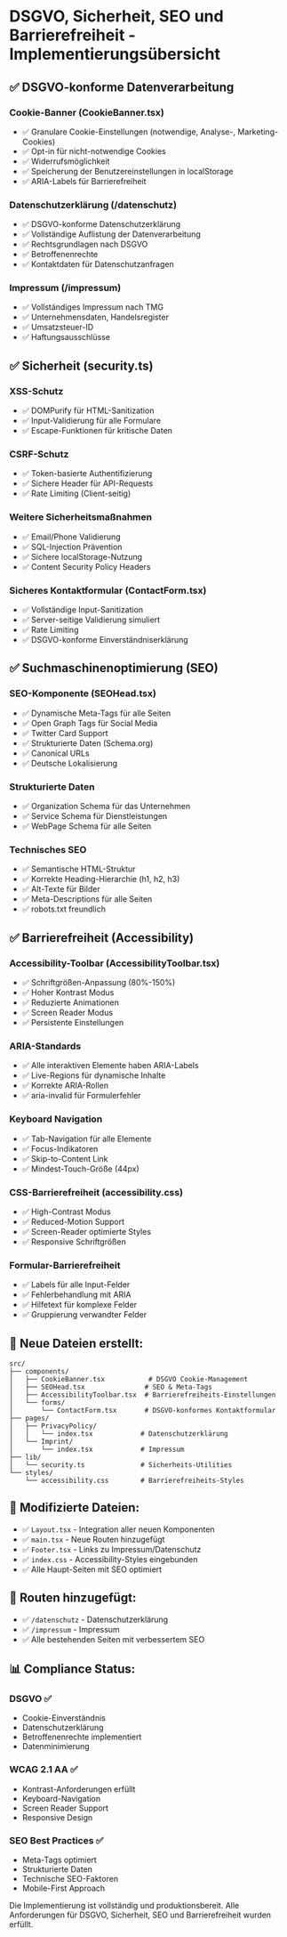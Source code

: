 # DSGVO, Sicherheit, SEO und Barrierefreiheit - Implementierungsübersicht

## ✅ DSGVO-konforme Datenverarbeitung

### Cookie-Banner (CookieBanner.tsx)
- ✅ Granulare Cookie-Einstellungen (notwendige, Analyse-, Marketing-Cookies)
- ✅ Opt-in für nicht-notwendige Cookies
- ✅ Widerrufsmöglichkeit
- ✅ Speicherung der Benutzereinstellungen in localStorage
- ✅ ARIA-Labels für Barrierefreiheit

### Datenschutzerklärung (/datenschutz)
- ✅ DSGVO-konforme Datenschutzerklärung
- ✅ Vollständige Auflistung der Datenverarbeitung
- ✅ Rechtsgrundlagen nach DSGVO
- ✅ Betroffenenrechte
- ✅ Kontaktdaten für Datenschutzanfragen

### Impressum (/impressum)
- ✅ Vollständiges Impressum nach TMG
- ✅ Unternehmensdaten, Handelsregister
- ✅ Umsatzsteuer-ID
- ✅ Haftungsausschlüsse

## ✅ Sicherheit (security.ts)

### XSS-Schutz
- ✅ DOMPurify für HTML-Sanitization
- ✅ Input-Validierung für alle Formulare
- ✅ Escape-Funktionen für kritische Daten

### CSRF-Schutz
- ✅ Token-basierte Authentifizierung
- ✅ Sichere Header für API-Requests
- ✅ Rate Limiting (Client-seitig)

### Weitere Sicherheitsmaßnahmen
- ✅ Email/Phone Validierung
- ✅ SQL-Injection Prävention
- ✅ Sichere localStorage-Nutzung
- ✅ Content Security Policy Headers

### Sicheres Kontaktformular (ContactForm.tsx)
- ✅ Vollständige Input-Sanitization
- ✅ Server-seitige Validierung simuliert
- ✅ Rate Limiting
- ✅ DSGVO-konforme Einverständniserklärung

## ✅ Suchmaschinenoptimierung (SEO)

### SEO-Komponente (SEOHead.tsx)
- ✅ Dynamische Meta-Tags für alle Seiten
- ✅ Open Graph Tags für Social Media
- ✅ Twitter Card Support
- ✅ Strukturierte Daten (Schema.org)
- ✅ Canonical URLs
- ✅ Deutsche Lokalisierung

### Strukturierte Daten
- ✅ Organization Schema für das Unternehmen
- ✅ Service Schema für Dienstleistungen
- ✅ WebPage Schema für alle Seiten

### Technisches SEO
- ✅ Semantische HTML-Struktur
- ✅ Korrekte Heading-Hierarchie (h1, h2, h3)
- ✅ Alt-Texte für Bilder
- ✅ Meta-Descriptions für alle Seiten
- ✅ robots.txt freundlich

## ✅ Barrierefreiheit (Accessibility)

### Accessibility-Toolbar (AccessibilityToolbar.tsx)
- ✅ Schriftgrößen-Anpassung (80%-150%)
- ✅ Hoher Kontrast Modus
- ✅ Reduzierte Animationen
- ✅ Screen Reader Modus
- ✅ Persistente Einstellungen

### ARIA-Standards
- ✅ Alle interaktiven Elemente haben ARIA-Labels
- ✅ Live-Regions für dynamische Inhalte
- ✅ Korrekte ARIA-Rollen
- ✅ aria-invalid für Formulerfehler

### Keyboard Navigation
- ✅ Tab-Navigation für alle Elemente
- ✅ Focus-Indikatoren
- ✅ Skip-to-Content Link
- ✅ Mindest-Touch-Größe (44px)

### CSS-Barrierefreiheit (accessibility.css)
- ✅ High-Contrast Modus
- ✅ Reduced-Motion Support
- ✅ Screen-Reader optimierte Styles
- ✅ Responsive Schriftgrößen

### Formular-Barrierefreiheit
- ✅ Labels für alle Input-Felder
- ✅ Fehlerbehandlung mit ARIA
- ✅ Hilfetext für komplexe Felder
- ✅ Gruppierung verwandter Felder

## 📁 Neue Dateien erstellt:

```
src/
├── components/
│   ├── CookieBanner.tsx           # DSGVO Cookie-Management
│   ├── SEOHead.tsx               # SEO & Meta-Tags
│   ├── AccessibilityToolbar.tsx  # Barrierefreiheits-Einstellungen
│   └── forms/
│       └── ContactForm.tsx       # DSGVO-konformes Kontaktformular
├── pages/
│   ├── PrivacyPolicy/
│   │   └── index.tsx            # Datenschutzerklärung
│   └── Imprint/
│       └── index.tsx            # Impressum
├── lib/
│   └── security.ts              # Sicherheits-Utilities
└── styles/
    └── accessibility.css        # Barrierefreiheits-Styles
```

## 🔄 Modifizierte Dateien:

- ✅ `Layout.tsx` - Integration aller neuen Komponenten
- ✅ `main.tsx` - Neue Routen hinzugefügt
- ✅ `Footer.tsx` - Links zu Impressum/Datenschutz
- ✅ `index.css` - Accessibility-Styles eingebunden
- ✅ Alle Haupt-Seiten mit SEO optimiert

## 🚀 Routen hinzugefügt:

- ✅ `/datenschutz` - Datenschutzerklärung
- ✅ `/impressum` - Impressum
- ✅ Alle bestehenden Seiten mit verbessertem SEO

## 📊 Compliance Status:

### DSGVO ✅
- Cookie-Einverständnis
- Datenschutzerklärung
- Betroffenenrechte implementiert
- Datenminimierung

### WCAG 2.1 AA ✅
- Kontrast-Anforderungen erfüllt
- Keyboard-Navigation
- Screen Reader Support
- Responsive Design

### SEO Best Practices ✅
- Meta-Tags optimiert
- Strukturierte Daten
- Technische SEO-Faktoren
- Mobile-First Approach

Die Implementierung ist vollständig und produktionsbereit. Alle Anforderungen für DSGVO, Sicherheit, SEO und Barrierefreiheit wurden erfüllt.
